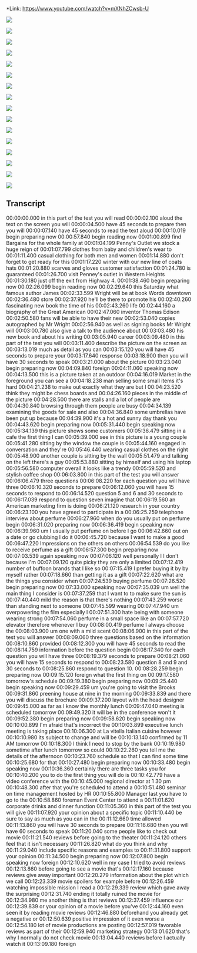 *Link: https://www.youtube.com/watch?v=mXNhZCwsb-U

![](./Images/mock-test-5-1.png)

![](./Images/mock-test-5-2.png)

![](./Images/mock-test-5-3.png)

![](./Images/mock-test-5-4.png)

![](./Images/mock-test-5-5.png)

![](./Images/mock-test-5-6.png)

![](./Images/mock-test-5-7.png)

![](./Images/mock-test-5-8.png)

![](./Images/mock-test-5-9.png)

![](./Images/mock-test-5-10.png)

![](./Images/mock-test-5-11.png)

![](./Images/mock-test-5-12.png)

![](./Images/mock-test-5-13.png)

![](./Images/mock-test-5-14.png)

![](./Images/mock-test-5-15.png)

![](./Images/mock-test-5-16.png)


## Transcript

00:00:00.000 in this part of the test you will read
00:00:02.100 aloud the text on the screen you will
00:00:04.500 have 45 seconds to prepare then you will
00:00:07.140 have 45 seconds to read the text aloud
00:00:10.019 begin preparing now
00:00:57.840 begin reading now
00:01:00.899 find Bargains for the whole family at
00:01:04.199 Penny's Outlet we stock a huge reign of
00:01:07.799 clothes from baby and children's wear to
00:01:11.400 casual clothing for both men and women
00:01:14.880 don't forget to get ready for this
00:01:17.220 winter with our new line of coats hats
00:01:20.880 scarves and gloves customer satisfaction
00:01:24.780 is guaranteed
00:01:26.700 visit Penney's outlet in Western Heights
00:01:30.180 just off the exit from Highway 4.
00:01:38.460 begin preparing now
00:02:26.099 begin reading now
00:02:29.640 this Saturday what famous author James
00:02:33.599 Wright will be at book Words downtown
00:02:36.480 store
00:02:37.920 he'll be there to promote his
00:02:40.260 fascinating new book the time of his
00:02:43.260 life
00:02:44.160 a biography of the Great American
00:02:47.060 inventor Thomas Edison
00:02:50.580 fans will be able to have their new
00:02:53.040 copies autographed by Mr Wright
00:02:56.940 as well as signing books Mr Wright will
00:03:00.780 also give a talk to the audience about
00:03:03.480 his new book and about his writing
00:03:05.940 career
00:03:09.480 in this part of the test you will
00:03:11.400 describe the picture on the screen as
00:03:13.019 much as detail as you can
00:03:15.120 you will have 45 seconds to prepare your
00:03:17.640 response
00:03:18.900 then you will have 30 seconds to speak
00:03:21.000 about the picture
00:03:23.040 begin preparing now
00:04:09.840 foreign
00:04:11.060 speaking now
00:04:13.500 this is a picture taken at an outdoor
00:04:16.019 Market in the foreground you can see a
00:04:18.238 man selling some small items it's hard
00:04:21.238 to make out exactly what they are but I
00:04:23.520 think they might be chess boards and
00:04:26.160 pieces in the middle of the picture
00:04:28.500 there are stalls and a lot of people are
00:04:30.840 browsing through them people are busy
00:04:34.139 examining the goods for sale and also
00:04:36.840 some umbrellas have been put up because
00:04:39.900 it's a hot and sunny day thank you
00:04:43.620 begin preparing now
00:05:31.440 begin speaking now
00:05:34.139 this picture shows some customers
00:05:36.479 sitting in a cafe the first thing I can
00:05:39.000 see in this picture is a young couple
00:05:41.280 sitting by the window the couple is
00:05:44.160 engaged in conversation and they're
00:05:46.440 wearing casual clothes on the right
00:05:48.900 another couple is sitting by the wall
00:05:51.479 and talking on the left there's a guy
00:05:53.880 sitting by himself and using his laptop
00:05:56.580 computer overall it looks like a trendy
00:05:59.520 and stylish coffee shop
00:06:03.800 in this part of the test you will answer
00:06:06.479 three questions
00:06:08.220 for each question you will have three
00:06:10.320 seconds to prepare
00:06:12.060 you will have 15 seconds to respond to
00:06:14.520 question 5 and 6 and 30 seconds to
00:06:17.039 respond to question seven imagine that
00:06:19.560 an American marketing firm is doing
00:06:21.120 research in your country
00:06:23.100 you have agreed to participate in a
00:06:25.259 telephone interview about perfume
00:06:27.960 when do you usually put on perfume begin
00:06:31.020 preparing now
00:06:36.419 begin speaking now
00:06:39.960 um I usually put perfume on before I go
00:06:42.660 out on a date or go clubbing I do it
00:06:45.720 because I want to make a good
00:06:47.220 Impressions on the others on others
00:06:54.539 do you like to receive perfume as a gift
00:06:57.300 begin preparing now
00:07:03.539 again speaking now
00:07:06.120 well personally I I don't because I'm
00:07:09.120 quite picky they are only a limited
00:07:12.419 number of buffoon brands that I like so
00:07:15.419 I prefer buying it by by myself rather
00:07:18.660 than getting it as a gift
00:07:22.620 what are the things you consider when
00:07:24.539 buying perfume
00:07:26.520 begin preparing now
00:07:33.000 speaking now
00:07:35.039 um well the main thing I consider is
00:07:37.259 that I want to to make sure the sun is
00:07:40.440 mild the reason is that there's nothing
00:07:43.259 worse than standing next to someone
00:07:45.599 wearing
00:07:47.940 um overpowering the film especially I
00:07:51.300 hate being with someone wearing strong
00:07:54.060 perfume in a small space like an
00:07:57.720 elevator therefore whenever I buy
00:08:00.419 perfume I always choose the
00:08:03.900 um one with a mild scent
00:08:06.900 in this part of the test you will answer
00:08:09.060 three questions based on the information
00:08:10.860 provided
00:08:12.300 you will have 45 seconds to read the
00:08:14.759 information before the question begin
00:08:17.340 for each question you will have three
00:08:19.379 seconds to prepare
00:08:21.060 you will have 15 seconds to respond to
00:08:23.580 question 8 and 9 and 30 seconds to
00:08:25.860 respond to question 10.
00:08:28.259 begin preparing now
00:09:15.120 foreign what the first thing on
00:09:17.580 tomorrow's schedule
00:09:19.380 begin preparing now
00:09:25.440 begin speaking now
00:09:29.459 um you're going to visit the Brooks
00:09:31.860 preening house at nine in the morning
00:09:33.839 and there you will discuss the brochure
00:09:37.200 layout with the head designer
00:09:45.000 as far as I know the monthly lunch
00:09:47.040 meeting is scheduled tomorrow
00:09:49.320 it will be in the conference won't it
00:09:52.380 begin preparing now
00:09:58.620 begin speaking now
00:10:00.899 I'm afraid that's incorrect the
00:10:03.899 executive lunch meeting is taking place
00:10:06.300 at La vitella Italian cuisine however
00:10:10.980 its subject to change and will be
00:10:13.140 confirmed by 11 AM tomorrow
00:10:18.300 I think I need to stop by the bank
00:10:19.980 sometime after lunch tomorrow so could
00:10:22.260 you tell me the details of the afternoon
00:10:23.760 schedule so that I can find some time
00:10:25.680 for that
00:10:27.480 begin preparing now
00:10:33.480 begin speaking now
00:10:36.360 certainly there are three tasks you for
00:10:40.200 you to do the first thing you will do is
00:10:42.779 have a video conference with the
00:10:45.000 regional director at 1 30 pm
00:10:48.300 after that you're scheduled to attend a
00:10:51.480 seminar on time management hosted by HR
00:10:55.800 Manager last you have to go to the
00:10:58.860 foreman Event Center to attend a
00:11:01.620 corporate drinks and dinner function
00:11:05.360 in this part of the test you will give
00:11:07.920 your opinion about a specific topic
00:11:10.440 be sure to say as much as you can in the
00:11:12.660 time allowed
00:11:13.860 you will have 30 seconds to prepare
00:11:16.680 then you will have 60 seconds to speak
00:11:20.040 some people like to check out movie
00:11:21.540 reviews before going to the theater
00:11:24.120 others feel that it isn't necessary
00:11:26.820 what do you think and why
00:11:29.040 include specific reasons and examples to
00:11:31.800 support your opinion
00:11:34.500 begin preparing now
00:12:07.800 begin speaking now foreign
00:12:10.620 well in my case I tried to avoid reviews
00:12:13.860 before going to see a movie that's
00:12:17.160 because reviews give away important
00:12:20.279 information about the plot which we call
00:12:23.339 movie spoilers for example before
00:12:26.459 watching impossible mission I read a
00:12:29.339 review which gave away the surprising
00:12:31.740 ending it totally ruined the movie for
00:12:34.980 me another thing is that reviews
00:12:37.459 influence our
00:12:39.839 or your opinion of a movie before you've
00:12:44.160 even seen it by reading movie reviews
00:12:46.880 beforehand you already get a negative or
00:12:50.639 positive impression of it even worse a
00:12:54.180 lot of movie productions are posting
00:12:57.019 favorable reviews as part of their
00:12:59.940 marketing strategy
00:13:01.620 that's why I normally do not check movie
00:13:04.440 reviews before I actually watch it
00:13:09.180 foreign
